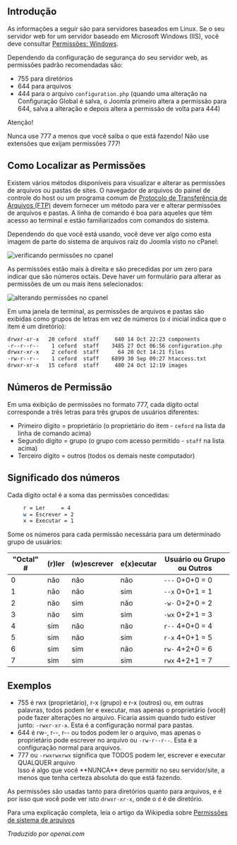 <!-- Filename: Verifying_permissions / Display title: Permissões de Arquivo: Linux -->

## Introdução

As informações a seguir são para servidores baseados em Linux. Se o seu servidor web for um servidor baseado em Microsoft Windows (IIS), você deve consultar [Permissões: Windows](jdocmanual?article=user/test-installations/permissions-windows).

Dependendo da configuração de segurança do seu servidor web, as permissões padrão recomendadas são:

- 755 para diretórios
- 644 para arquivos
- 444 para o arquivo `configuration.php` (quando uma alteração na Configuração Global é
  salva, o Joomla primeiro altera a permissão para 644, salva a alteração e depois
  altera a permissão de volta para 444)

<div class="alert alert-warning">
Atenção!

Nunca use 777 a menos que você saiba o que está fazendo! Não use extensões que 
exijam permissões 777!
</div>

## Como Localizar as Permissões

Existem vários métodos disponíveis para visualizar e alterar as permissões de arquivos ou pastas de sites. O navegador de arquivos do painel de controle do host ou um programa comum de [Protocolo de Transferência de Arquivos (FTP)](https://pt.wikipedia.org/wiki/File_Transfer_Protocol) devem fornecer um método para ver e alterar permissões de arquivos e pastas. A linha de comando é boa para aqueles que têm acesso ao terminal e estão familiarizados com comandos do sistema.

Dependendo do que você está usando, você deve ver algo como esta imagem de parte do sistema de arquivos raiz do Joomla visto no cPanel:

![verificando permissões no cpanel](../../../en/images/test-installations/verifying-permissions-cpanel.png)

As permissões estão mais à direita e são precedidas por um zero para indicar que são números octais. Deve haver um formulário para alterar as permissões de um ou mais itens selecionados:

![alterando permissões no cpanel](../../../en/images/test-installations/verifying-permissions-cpanel-change.png)

Em uma janela de terminal, as permissões de arquivos e pastas são exibidas como grupos de letras em vez de números (o `d` inicial indica que o item é um diretório):

```sh
drwxr-xr-x   20 ceford  staff     640 14 Oct 22:23 components
-r--r--r--    1 ceford  staff    3485 27 Oct 06:56 configuration.php
drwxr-xr-x    2 ceford  staff      64 20 Oct 14:21 files
-rw-r--r--    1 ceford  staff    6899 30 Sep 09:27 htaccess.txt
drwxr-xr-x   15 ceford  staff     480 24 Oct 12:19 images
```

## Números de Permissão

Em uma exibição de permissões no formato 777, cada dígito octal corresponde a 
três letras para três grupos de usuários diferentes:

- Primeiro dígito = proprietário (o proprietário do item - `ceford` na lista da linha de comando acima)
- Segundo dígito = grupo (o grupo com acesso permitido - `staff` na lista acima)
- Terceiro dígito = outros (todos os demais neste computador)

## Significado dos números

Cada dígito octal é a soma das permissões concedidas:
```sh
     r = Ler     = 4
     w = Escrever = 2
     x = Executar = 1
```
Some os números para cada permissão necessária para um determinado grupo de usuários:

| "Octal" \# | (r)ler | (w)escrever | e(x)ecutar | Usuário ou Grupo ou Outros |
|------------|--------|-------------|------------|----------------------------|
| 0          | não    | não         | não        | `---` 0+0+0 = 0            |
| 1          | não    | não         | sim        | `--x` 0+0+1 = 1            |
| 2          | não    | sim         | não        | `-w-` 0+2+0 = 2            |
| 3          | não    | sim         | sim        | `-wx` 0+2+1 = 3            |
| 4          | sim    | não         | não        | `r--` 4+0+0 = 4            |
| 5          | sim    | não         | sim        | `r-x` 4+0+1 = 5            |
| 6          | sim    | sim         | não        | `rw-` 4+2+0 = 6            |
| 7          | sim    | sim         | sim        | `rwx` 4+2+1 = 7            |


## Exemplos

- 755 é rwx (proprietário), r-x (grupo) e r-x (outros) ou, em outras palavras, todos podem ler e executar, mas apenas o proprietário (você) pode fazer alterações no arquivo. Ficaria assim quando tudo estiver junto: `-rwxr-xr-x`. Esta é a configuração normal para pastas.
- 644 é rw-, r--, r-- ou todos podem ler o arquivo, mas apenas o proprietário pode escrever no arquivo ou `-rw-r--r--`. Esta é a configuração normal para arquivos.
- 777 ou `-rwxrwxrwx` significa que TODOS podem ler, escrever e executar QUALQUER arquivo
  <div class="alert alert-warning">
  Isso é algo que você **NUNCA** deve permitir no seu servidor/site, a menos que tenha certeza absoluta do que está fazendo.
  </div>

As permissões são usadas tanto para diretórios quanto para arquivos, e é por isso que você pode ver isto `drwxr-xr-x`, onde o `d` é de diretório.

Para uma explicação completa, leia o artigo da Wikipedia sobre 
[Permissões de sistema de arquivos](https://en.wikipedia.org/wiki/Filesystem_permissions)

*Traduzido por openai.com*

